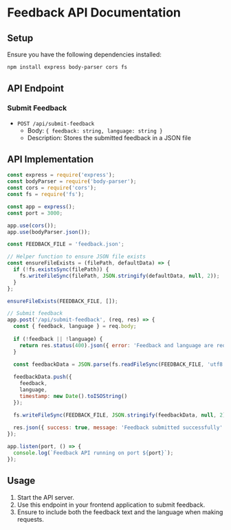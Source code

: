 # Feedback API Documentation

## Setup

Ensure you have the following dependencies installed:

```bash
npm install express body-parser cors fs
```

## API Endpoint

### Submit Feedback

- `POST /api/submit-feedback`
  - Body: `{ feedback: string, language: string }`
  - Description: Stores the submitted feedback in a JSON file

## API Implementation

```javascript
const express = require('express');
const bodyParser = require('body-parser');
const cors = require('cors');
const fs = require('fs');

const app = express();
const port = 3000;

app.use(cors());
app.use(bodyParser.json());

const FEEDBACK_FILE = 'feedback.json';

// Helper function to ensure JSON file exists
const ensureFileExists = (filePath, defaultData) => {
  if (!fs.existsSync(filePath)) {
    fs.writeFileSync(filePath, JSON.stringify(defaultData, null, 2));
  }
};

ensureFileExists(FEEDBACK_FILE, []);

// Submit feedback
app.post('/api/submit-feedback', (req, res) => {
  const { feedback, language } = req.body;
  
  if (!feedback || !language) {
    return res.status(400).json({ error: 'Feedback and language are required' });
  }

  const feedbackData = JSON.parse(fs.readFileSync(FEEDBACK_FILE, 'utf8'));
  
  feedbackData.push({
    feedback,
    language,
    timestamp: new Date().toISOString()
  });

  fs.writeFileSync(FEEDBACK_FILE, JSON.stringify(feedbackData, null, 2));
  
  res.json({ success: true, message: 'Feedback submitted successfully' });
});

app.listen(port, () => {
  console.log(`Feedback API running on port ${port}`);
});
```

## Usage

1. Start the API server.
2. Use this endpoint in your frontend application to submit feedback.
3. Ensure to include both the feedback text and the language when making requests.
